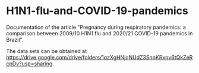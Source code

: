 # H1N1-flu-and-COVID-19-pandemics

Documentation of the article "Pregnancy during respiratory pandemics: a comparison between 2009/10 H1N1 flu and 2020/21 COVID-19 pandemics in Brazil".

 The data sets can be obtained at https://drive.google.com/drive/folders/1qzXgHNjqNUdZ3SnnKRxpv6tQkZeRcpDv?usp=sharing. 
